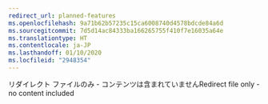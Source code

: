 ```yaml
---
redirect_url: planned-features
ms.openlocfilehash: 9a71b62b57235c15ca6008740d4578bdcde84a6d
ms.sourcegitcommit: 7d5d14ac84333ba166265755f410f7e16035a64e
ms.translationtype: HT
ms.contentlocale: ja-JP
ms.lasthandoff: 01/10/2020
ms.locfileid: "2948354"
---
```

<span data-ttu-id="bf399-101">リダイレクト ファイルのみ - コンテンツは含まれていません</span><span class="sxs-lookup"><span data-stu-id="bf399-101">Redirect file only - no content included</span></span>